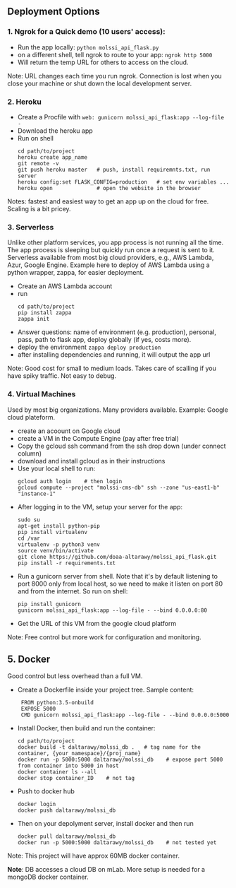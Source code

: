 ## Deployment Options

### 1. Ngrok for a Quick demo (10 users' access):

* Run the app locally: `python molssi_api_flask.py`
* on a different shell, tell ngrok to route to your app: `ngrok http 5000`
* Will return the temp URL for others to access on the cloud.

Note: URL changes each time you run ngrok. 
Connection is lost when you close your machine or shut down the local development server.

### 2. Heroku

* Create a Procfile with
`web: gunicorn molssi_api_flask:app --log-file -
`
* Download the heroku app
* Run on shell
  ```
  cd path/to/project
  heroku create app_name
  git remote -v
  git push heroku master   # push, install requiremnts.txt, run server
  heroku config:set FLASK_CONFIG=production   # set env variables ...
  heroku open              # open the website in the browser
  ``` 
 
 Notes: fastest and easiest way to get an app up on the cloud for free. 
 Scaling is a bit pricey.
 
 ### 3. Serverless
 
 Unlike other platform services, you app process is not running all the time. 
 The app process is sleeping but quickly run once a request is sent to it.
 Serverless available from most big cloud providers, e.g., AWS Lambda, Azur, Google Engine.
 Example here to deploy of AWS Lambda using a python wrapper, zappa, for easier deployment.
 
 * Create an AWS Lambda account
 * run
    ```
    cd path/to/project
    pip install zappa
    zappa init 
    ```
 * Answer questions: name of environment (e.g. production), personal, pass, 
 path to flask app, deploy globally (if yes, costs more).
 * deploy the environment `zappa deploy production`
 * after installing dependencies and running, it will output the app url
 
 Note: Good cost for small to medium loads. 
 Takes care of scalling if you have spiky traffic. Not easy to debug.
 
 ### 4. Virtual Machines
 
 Used by most big organizations. Many providers available.
 Example: Google cloud plateform.
 
 * create an acoount on Google cloud
 * create a VM in the Compute Engine (pay after free trial)
 * Copy the gcloud ssh command from the ssh drop down (under connect column)
 * download and install gcloud as in their instructions
 * Use your local shell to run:
    ```
    gcloud auth login    # then login
    gcloud compute --project "molssi-cms-db" ssh --zone "us-east1-b" "instance-1"
    ```
 * After logging in to the VM, setup your server for the app:
    ```
    sudo su
    apt-get install python-pip
    pip install virtualenv
    cd /var
    virtualenv -p python3 venv
    source venv/bin/activate
    git clone https://github.com/doaa-altarawy/molssi_api_flask.git
    pip install -r requirements.txt   
    ``` 
 * Run a gunicorn server from shell. 
 Note that it's by default listening to port 8000 only from local host, 
 so we need to make it listen on port 80 and from the internet. So run on shell:
     ```
     pip install gunicorn
     gunicorn molssi_api_flask:app --log-file - --bind 0.0.0.0:80
     ```
 * Get the URL of this VM from the google cloud platform
 
 Note: Free control but more work for configuration and monitoring.
 
 
 ## 5. Docker
 Good control but less overhead than a full VM.
 
 * Create a Dockerfile inside your project tree. Sample content:
    ```
     FROM python:3.5-onbuild
     EXPOSE 5000
     CMD gunicorn molssi_api_flask:app --log-file - --bind 0.0.0.0:5000
    ```
 * Install Docker, then build and run the container:
    ```
    cd path/to/project
    docker build -t daltarawy/molssi_db .   # tag name for the container, {your_namespace}/{proj_name}
    docker run -p 5000:5000 daltarawy/molssi_db    # expose port 5000 from container into 5000 in host
    docker container ls --all
    docker stop container_ID    # not tag
    ```
 * Push to docker hub
    ```
    docker login
    docker push daltarawy/molssi_db
    ```
 * Then on your depolyment server, install docker and then run
     ```
     docker pull daltarawy/molssi_db
     docker run -p 5000:5000 daltarawy/molssi_db    # not tested yet
     ```
 
 
 Note: This project will have approx 60MB docker container.
 
 **Note**: DB accesses a cloud DB on mLab. 
 More setup is needed for a mongoDB docker container.
  
 
 